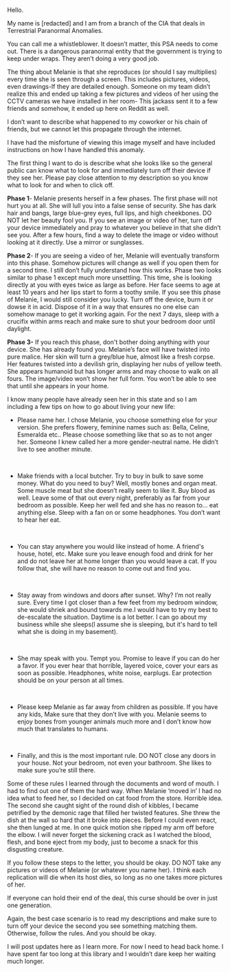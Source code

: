 Hello.

My name is \[redacted\] and I am from a branch of the CIA that deals in Terrestrial Paranormal Anomalies.

You can call me a whistleblower. It doesn’t matter, this PSA needs to come out. There is a dangerous paranormal entity that the government is trying to keep under wraps. They aren’t doing a very good job.

The thing about Melanie is that she reproduces (or should I say multiplies) every time she is seen through a screen. This includes pictures, videos, even drawings-If they are detailed enough. Someone on my team didn’t realize this and ended up taking a few pictures and videos of her using the CCTV cameras we have installed in her room- This jackass sent it to a few friends and somehow, it ended up here on Reddit as well.

I don’t want to describe what happened to my coworker or his chain of friends, but we cannot let this propagate through the internet.

I have had the misfortune of viewing this image myself and have included instructions on how I have handled this anomaly.

The first thing I want to do is describe what she looks like so the general public can know what to look for and immediately turn off their device if they see her. Please pay close attention to my description so you know what to look for and when to click off.

**Phase 1**\- Melanie presents herself in a few phases. The first phase will not hurt you at all. She will lull you into a false sense of security. She has dark hair and bangs, large blue-grey eyes, full lips, and high cheekbones. DO NOT let her beauty fool you. If you see an image or video of her, turn off your device immediately and pray to whatever you believe in that she didn’t see you. After a few hours, find a way to delete the image or video without looking at it directly. Use a mirror or sunglasses.

**Phase 2**\- If you are seeing a video of her, Melanie will eventually transform into this phase. Somehow pictures will change as well if you open them for a second time. I still don’t fully understand how this works. Phase two looks similar to phase 1 except much more unsettling. This time, she is looking directly at you with eyes twice as large as before. Her face seems to age at least 10 years and her lips start to form a toothy smile. If you see this phase of Melanie, I would still consider you lucky. Turn off the device, burn it or dowse it in acid. Dispose of it in a way that ensures no one else can somehow manage to get it working again. For the next 7 days, sleep with a crucifix within arms reach and make sure to shut your bedroom door until daylight.

**Phase 3-** If you reach this phase, don't bother doing anything with your device. She has already found you. Melanie’s face will have twisted into pure malice. Her skin will turn a grey/blue hue, almost like a fresh corpse. Her features twisted into a devilish grin, displaying her nubs of yellow teeth. She appears humanoid but has longer arms and may choose to walk on all fours. The image/video won’t show her full form. You won’t be able to see that until she appears in your home.

I know many people have already seen her in this state and so I am including a few tips on how to go about living your new life:

* Please name her. I chose Melanie, you choose something else for your version. She prefers flowery, feminine names such as: Bella, Celine, Esmeralda etc.. Please choose something like that so as to not anger her. Someone I knew called her a more gender-neutral name. He didn’t live to see another minute.

&#x200B;

* Make friends with a local butcher. Try to buy in bulk to save some money. What do you need to buy? Well, mostly bones and organ meat. Some muscle meat but she doesn’t really seem to like it. Buy blood as well. Leave some of that out every night, preferably as far from your bedroom as possible. Keep her well fed and she has no reason to… eat anything else. Sleep with a fan on or some headphones. You don’t want to hear her eat.

&#x200B;

* You can stay anywhere you would like instead of home. A friend's house, hotel, etc. Make sure you leave enough food and drink for her and do not leave her at home longer than you would leave a cat. If you follow that, she will have no reason to come out and find you.

&#x200B;

* Stay away from windows and doors after sunset. Why? I’m not really sure. Every time I got closer than a few feet from my bedroom window, she would shriek and bound towards me.I would have to try my best to de-escalate the situation. Daytime is a lot better. I can go about my business while she sleeps(I assume she is sleeping, but it's hard to tell what she is doing in my basement).

&#x200B;

* She may speak with you. Tempt you. Promise to leave if you can do her a favor. If you ever hear that horrible, layered voice, cover your ears as soon as possible. Headphones, white noise, earplugs. Ear protection should be on your person at all times.

&#x200B;

* Please keep Melanie as far away from children as possible. If you have any kids, Make sure that they don’t live with you. Melanie seems to enjoy bones from younger animals much more and I don’t know how much that translates to humans.

&#x200B;

* Finally, and this is the most important rule. DO NOT close any doors in your house. Not your bedroom, not even your bathroom. She likes to make sure you’re still there.

Some of these rules I learned through the documents and word of mouth. I had to find out one of them the hard way. When Melanie ‘moved in’ I had no idea what to feed her, so I decided on cat food from the store. Horrible idea. The second she caught sight of the round dish of kibbles, I became petrified by the demonic rage that filled her twisted features. She threw the dish at the wall so hard that it broke into pieces. Before I could even react, she then lunged at me. In one quick motion she ripped my arm off before the elbow. I will never forget the sickening crack as I watched the blood, flesh, and bone eject from my body, just to become a snack for this disgusting creature.

If you follow these steps to the letter, you should be okay. DO NOT take any pictures or videos of Melanie (or whatever you name her). I think each replication will die when its host dies, so long as no one takes more pictures of her.

If everyone can hold their end of the deal, this curse should be over in just one generation.

Again, the best case scenario is to read my descriptions and make sure to turn off your device the second you see something matching them. Otherwise, follow the rules. And you should be okay.

I will post updates here as I learn more. For now I need to head back home. I have spent far too long at this library and I wouldn’t dare keep her waiting much longer.